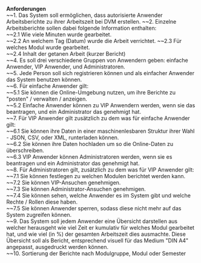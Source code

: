 **Anforderungen**  
~~1. Das System soll ermöglichen, dass autorisierte Anwender Arbeitsberichte zu ihrer Arbeitszeit bei DVM erstellen.
~~2. Einzelne Arbeitsberichte sollen dabei folgende Information enthalten:  
  ~~2.1 Wie viele Minuten wurde gearbeitet.  
  ~~2.2 An welchem Tag (Datum) wurde die Arbeit verrichtet. 
  ~~2.3 Für welches Modul wurde gearbeitet.  
  ~~2.4 Inhalt der getanen Arbeit (kurzer Bericht)  
~~4. Es soll drei verschiedene Gruppen von Anwendern geben: einfache Anwender, VIP Anwender, und Administratoren.  
~~5. Jede Person soll sich registrieren können und als einfacher Anwender das System benutzen können.  
~~6. Für einfache Anwender gilt:  
  ~~5.1 Sie können die Online-Umgebung nutzen, um ihre Berichte zu "posten" / verwalten / anzeigen.  
  ~~5.2 Einfache Anwender können zu VIP Anwendern werden, wenn sie das beantragen, und ein Administrator das genehmigt hat.  
~~7. Für VIP Anwender gilt zusätzlich zu dem was für einfache Anwender gilt:  
  ~~6.1 Sie können ihre Daten in einer maschinenlesbaren Struktur ihrer Wahl - JSON, CSV, oder XML, runterladen können.  
  ~~6.2 Sie können ihre Daten hochladen um so die Online-Daten zu überschreiben.  
  ~~6.3 VIP Anwender können Administratoren werden, wenn sie es beantragen und ein Administrator das genehmigt hat.  
~~8. Für Administratoren gilt, zusätzlich zu dem was für VIP Anwender gilt:  
  ~~7.1 Sie können festlegen zu welchen Modulen berichtet werden kann.  
  ~~7.2 Sie können VIP-Ansuchen genehmigen.  
  ~~7.3 Sie können Administrator-Ansuchen genehmigen.  
  ~~7.4 Sie können sehen, welche Anwender es im System gibt und welche Rechte / Rollen diese haben.  
  ~~7.5 Sie können Anwender sperren, sodass diese nicht mehr auf das System zugreifen können.  
~~9. Das System soll jedem Anwender eine Übersicht darstellen aus welcher herausgeht wie viel Zeit er kumulativ für welches Modul gearbeitet hat, und wie viel (in %) der gesamten Arbeitszeit dies ausmachte. Diese Übersicht soll als Bericht, entsprechend visuell für das Medium "DIN A4" angepasst, ausgedruckt werden können.  
~~10. Sortierung der Berichte nach Modulgruppe, Modul oder Semester
